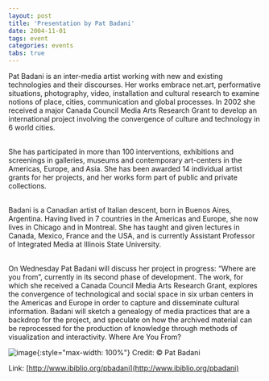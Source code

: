 ```yaml
---
layout: post
title: 'Presentation by Pat Badani'
date: 2004-11-01
tags: event
categories: events
tabs: true
---
```


Pat Badani is an inter-media artist working with new and existing technologies and their discourses. Her works embrace net.art, performative situations, photography, video, installation and cultural research to examine notions of place, cities, communication and global processes. In 2002 she received a major Canada Council Media Arts Research Grant to develop an international project involving the convergence of culture and technology in 6 world cities.<br><br>

She has participated in more than 100 interventions, exhibitions and screenings in galleries, museums and contemporary art-centers in the Americas, Europe, and Asia. She has been awarded 14 individual artist grants for her projects, and her works form part of public and private collections.<br><br>

Badani is a Canadian artist of Italian descent, born in Buenos Aires, Argentina. Having lived in 7 countries in the Americas and Europe, she now lives in Chicago and in Montreal. She has taught and given lectures in Canada, Mexico, France and the USA, and is currently Assistant Professor of Integrated Media at Illinois State University.<br><br>

On Wednesday Pat Badani will discuss her project in progress: &ldquo;Where are you from&rdquo;, currently in its second phase of development. The work, for which she received a Canada Council Media Arts Research Grant, explores the convergence of technological and social space in six urban centers in the Americas and Europe in order to capture and disseminate cultural information. Badani will sketch a genealogy of media practices that are a backdrop for the project, and speculate on how the archived material can be reprocessed for the production of knowledge through methods of visualization and interactivity.
Where Are You From?

![image](https://www.evl.uic.edu/output/originals/pat_badani.jpg-srcw.jpg){:style="max-width: 100%"}
Credit: &copy; Pat Badani


Link: [http://www.ibiblio.org/pbadani](http://www.ibiblio.org/pbadani)
